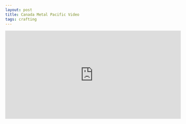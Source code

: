 ```yaml
---
layout: post
title: Canada Metal Pacific Video
tags: crafting
---
```



<iframe width="560" height="281" src="http://www.youtube.com/embed/5lsSc4nC5cw?&autoplay=1&rel=0&theme=light&showinfo=0&modestbranding=1&controls=0&hd=1&color=white" frameborder="0" allowfullscreen></iframe>
